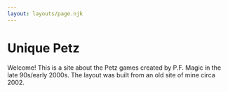 ```yaml
---
layout: layouts/page.njk
---
```


# Unique Petz

Welcome! This is a site about the Petz games created by P.F. Magic in
the late 90s/early 2000s. The layout was built from an old site of mine circa 2002.
